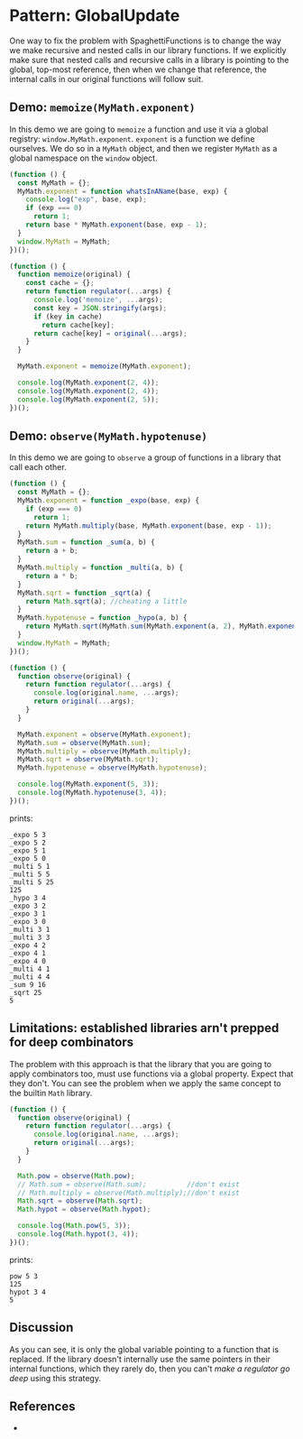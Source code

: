 # Pattern: GlobalUpdate

One way to fix the problem with SpaghettiFunctions is to change the way we make recursive and nested calls in our library functions. If we explicitly make sure that nested calls and recursive calls in a library is pointing to the global, top-most reference, then when we change that reference, the internal calls in our original functions will follow suit.

## Demo: `memoize(MyMath.exponent)`

In this demo we are going to `memoize` a function and use it via a global registry: `window.MyMath.exponent`. `exponent` is a function we define ourselves. We do so in a `MyMath` object, and then we register `MyMath` as a global namespace on the `window` object.

```javascript
(function () {
  const MyMath = {};
  MyMath.exponent = function whatsInAName(base, exp) {
    console.log("exp", base, exp);
    if (exp === 0)
      return 1;
    return base * MyMath.exponent(base, exp - 1);
  }
  window.MyMath = MyMath;
})();

(function () {
  function memoize(original) {
    const cache = {};
    return function regulator(...args) {
      console.log('memoize', ...args);
      const key = JSON.stringify(args);
      if (key in cache)
        return cache[key];
      return cache[key] = original(...args);
    }
  }

  MyMath.exponent = memoize(MyMath.exponent);

  console.log(MyMath.exponent(2, 4));
  console.log(MyMath.exponent(2, 4));
  console.log(MyMath.exponent(2, 5));
})();                                  
```

## Demo: `observe(MyMath.hypotenuse)`

In this demo we are going to `observe` a group of functions in a library that call each other.

```javascript
(function () {
  const MyMath = {};
  MyMath.exponent = function _expo(base, exp) {
    if (exp === 0)
      return 1;
    return MyMath.multiply(base, MyMath.exponent(base, exp - 1));
  }
  MyMath.sum = function _sum(a, b) {
    return a + b;
  }
  MyMath.multiply = function _multi(a, b) {
    return a * b;
  }
  MyMath.sqrt = function _sqrt(a) {
    return Math.sqrt(a); //cheating a little
  }
  MyMath.hypotenuse = function _hypo(a, b) {
    return MyMath.sqrt(MyMath.sum(MyMath.exponent(a, 2), MyMath.exponent(b, 2)));
  }
  window.MyMath = MyMath;
})();

(function () {
  function observe(original) {
    return function regulator(...args) {
      console.log(original.name, ...args);
      return original(...args);
    }
  }

  MyMath.exponent = observe(MyMath.exponent);
  MyMath.sum = observe(MyMath.sum);
  MyMath.multiply = observe(MyMath.multiply);
  MyMath.sqrt = observe(MyMath.sqrt);
  MyMath.hypotenuse = observe(MyMath.hypotenuse);

  console.log(MyMath.exponent(5, 3));
  console.log(MyMath.hypotenuse(3, 4));
})();                                  
```

prints:
```
_expo 5 3
_expo 5 2
_expo 5 1
_expo 5 0
_multi 5 1
_multi 5 5
_multi 5 25
125
_hypo 3 4
_expo 3 2
_expo 3 1
_expo 3 0
_multi 3 1
_multi 3 3
_expo 4 2
_expo 4 1
_expo 4 0
_multi 4 1
_multi 4 4
_sum 9 16
_sqrt 25
5
```

## Limitations: established libraries arn't prepped for deep combinators

The problem with this approach is that the library that you are going to apply combinators too, must use functions via a global property. Expect that they don't. You can see the problem when we apply the same concept to the builtin `Math` library.

```javascript
(function () {
  function observe(original) {
    return function regulator(...args) {
      console.log(original.name, ...args);
      return original(...args);
    }
  }

  Math.pow = observe(Math.pow);
  // Math.sum = observe(Math.sum);          //don't exist
  // Math.multiply = observe(Math.multiply);//don't exist
  Math.sqrt = observe(Math.sqrt);
  Math.hypot = observe(Math.hypot);

  console.log(Math.pow(5, 3));
  console.log(Math.hypot(3, 4));
})();                                  
```

prints:
```
pow 5 3
125
hypot 3 4
5
```

## Discussion

As you can see, it is only the global variable pointing to a function that is replaced. If the library doesn't internally use the same pointers in their internal functions, which they rarely do, then you can't *make a regulator go deep* using this strategy.

## References

* 